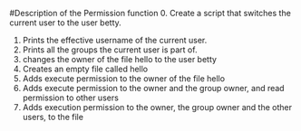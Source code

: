#Description of the Permission function
0. Create a script that switches the current user to the user betty.
1. Prints the effective username of the current user.
2. Prints all the groups the current user is part of.
3. changes the owner of the file hello to the user betty
4. Creates an empty file called hello
5. Adds execute permission to the owner of the file hello
6. Adds execute permission to the owner and the group owner, and read permission to other users
7. Adds execution permission to the owner, the group owner and the other users, to the file